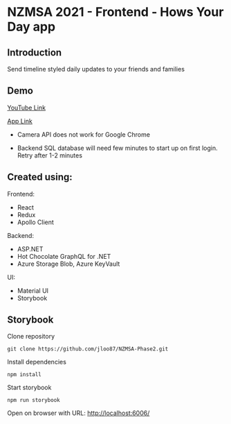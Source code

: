 # NZMSA 2021 - Frontend - Hows Your Day app

## Introduction

Send timeline styled daily updates to your friends and families

## Demo

<a href="https://youtu.be/ADWoIjL8SDE" target="_blank">YouTube Link</a>

[App Link](nzmsa-react-2021.azurewebsites.net)

- Camera API does not work for Google Chrome

- Backend SQL database will need few minutes to start up on first login. Retry after 1-2 minutes

## Created using:

Frontend:

- React
- Redux
- Apollo Client

Backend:

- ASP.NET
- Hot Chocolate GraphQL for .NET
- Azure Storage Blob, Azure KeyVault

UI:

- Material UI
- Storybook

## Storybook

Clone repository

```
git clone https://github.com/jloo87/NZMSA-Phase2.git
```

Install dependencies

```
npm install
```

Start storybook


```
npm run storybook
```


Open on browser with URL: [http://localhost:6006/](http://localhost:6006/)
